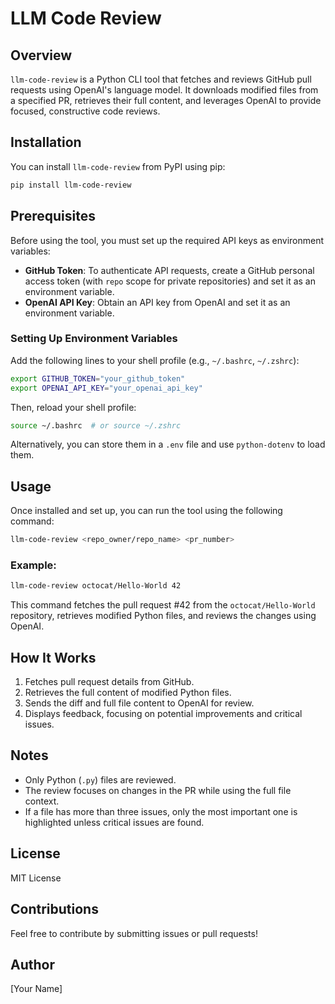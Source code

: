 # LLM Code Review

## Overview
`llm-code-review` is a Python CLI tool that fetches and reviews GitHub pull requests using OpenAI's language model. It downloads modified files from a specified PR, retrieves their full content, and leverages OpenAI to provide focused, constructive code reviews.

## Installation
You can install `llm-code-review` from PyPI using pip:

```sh
pip install llm-code-review
```

## Prerequisites
Before using the tool, you must set up the required API keys as environment variables:

- **GitHub Token**: To authenticate API requests, create a GitHub personal access token (with `repo` scope for private repositories) and set it as an environment variable.
- **OpenAI API Key**: Obtain an API key from OpenAI and set it as an environment variable.

### Setting Up Environment Variables
Add the following lines to your shell profile (e.g., `~/.bashrc`, `~/.zshrc`):

```sh
export GITHUB_TOKEN="your_github_token"
export OPENAI_API_KEY="your_openai_api_key"
```

Then, reload your shell profile:

```sh
source ~/.bashrc  # or source ~/.zshrc
```

Alternatively, you can store them in a `.env` file and use `python-dotenv` to load them.

## Usage
Once installed and set up, you can run the tool using the following command:

```sh
llm-code-review <repo_owner/repo_name> <pr_number>
```

### Example:
```sh
llm-code-review octocat/Hello-World 42
```
This command fetches the pull request #42 from the `octocat/Hello-World` repository, retrieves modified Python files, and reviews the changes using OpenAI.

## How It Works
1. Fetches pull request details from GitHub.
2. Retrieves the full content of modified Python files.
3. Sends the diff and full file content to OpenAI for review.
4. Displays feedback, focusing on potential improvements and critical issues.

## Notes
- Only Python (`.py`) files are reviewed.
- The review focuses on changes in the PR while using the full file context.
- If a file has more than three issues, only the most important one is highlighted unless critical issues are found.

## License
MIT License

## Contributions
Feel free to contribute by submitting issues or pull requests!

## Author
[Your Name]

